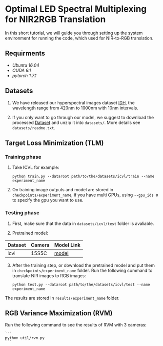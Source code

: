 # Optimal LED Spectral Multiplexing for NIR2RGB Translation

In this short tutorial, we will guide you through setting up the system environment for running the code, which used for NIR-to-RGB translation.

## Requirments

- *Ubuntu 16.04*
- *CUDA 9.1*
- *pytorch 1.7.1*

## Datasets

1. We have released our hyperspectral images dataset [IDH](https://drive.google.com/file/d/1qDazg8VAYv8ZKpDfKjIBFiH3IHNPDMbb/view?usp=sharing), the wavelength range from 420nm to 1000nm with 10nm intervals.

2. If you only want to go through our model, we suggest to download the processed [Dataset](https://drive.google.com/file/d/1IoMJ7a0LidpMywXDmfJa3m8oifGHkq8O/view?usp=sharing) and unzip it into `datasets/`. More details see `datasets/readme.txt`.

## Target Loss Minimization (TLM)

### Training phase
1. Take ICVL for example:
    ```
    python train.py --dataroot path/to/the/datasets/icvl/train --name experiment_name
    ```
    
2. On training image outputs and model are stored in `checkpoints/experiment_name`, if you have multi GPUs, using `--gpu_ids 0` to specify the gpu you want to use.


### Testing phase

1. First, make sure that the data in `datasets/icvl/test` folder is avaliable.

2. Pretrained model:

|  Dataset    | Camera   | Model Link     |
|-------------|------------|-------------------|
| icvl |  15S5C |[model](https://drive.google.com/file/d/12Z8x_6KEpDKzEfFSXyy0eSdfA6oFEt71/view?usp=sharing)    |


3. After the training step, or download the pretrained model and put them in `checkpoints/experiment_name` folder. Run the following command to translate NIR images to RGB images:
    ```
    python test.py --dataroot path/to/the/datasets/icvl/test --name experiment_name
    ```
The results are stored in `results/experiment_name` folder. 

## RGB Variance Maximization (RVM)

Run the following command to see the results of RVM with 3 cameras:

    ```
    python util/rvm.py
    ```
    
